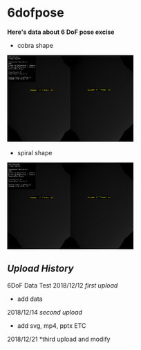 # 6dofpose

**Here's data about 6 DoF pose excise**


* cobra shape
<img height = "200" src="https://github.com/cosmot0/6dofpose/blob/master/data/Stream_181205_152946_screen.png"/>

* spiral shape
<img height = "200" src="https://github.com/cosmot0/6dofpose/blob/master/data/Stream_181205_153029_screen.png"/>



## *Upload History*


6DoF Data Test 2018/12/12 *first upload*

* add data

2018/12/14 *second upload*

* add svg, mp4, pptx ETC

2018/12/21 *third upload and modify